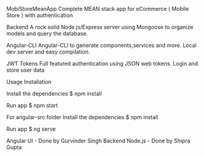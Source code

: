 MobiStoreMeanApp
Complete MEAN stack app for eCommerce ( Mobile Store ) with authentication

Backend
A rock solid Node.js/Express server using Mongoose to organize models and query the database.

Angular-CLI
Angular-CLI to generate components,services and more. Local dev server and easy compilation.

JWT Tokens
Full featured authentication using JSON web tokens. Login and store user data

Usage
Installation

Install the dependencies $ npm install

Run app $ npm start

For angular-src folder
Install the dependencies $ npm install

Run app $ ng serve

Angular UI - Done by Gurvinder Singh Backend Node.js - Done by Shipra Gupta